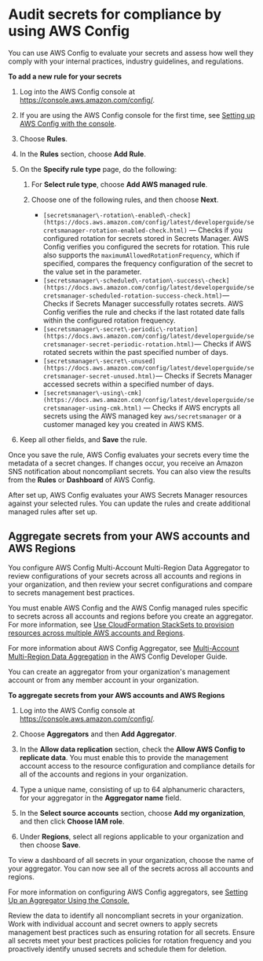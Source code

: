 # Audit secrets for compliance by using AWS Config<a name="configuring-awsconfig-rules"></a>

You can use AWS Config to evaluate your secrets and assess how well they comply with your internal practices, industry guidelines, and regulations\. 

**To add a new rule for your secrets**

1. Log into the AWS Config console at [https://console\.aws\.amazon\.com/config/](https://console.aws.amazon.com/config/)\.

1. If you are using the AWS Config console for the first time, see [Setting up AWS Config with the console](https://docs.aws.amazon.com/config/latest/developerguide/gs-console.html)\.

1. Choose **Rules**\.

1. In the **Rules** section, choose **Add Rule**\.

1. On the **Specify rule type** page, do the following:

   1. For **Select rule type**, choose **Add AWS managed rule**\.

   1. Choose one of the following rules, and then choose **Next**\.
      + `[secretsmanager\-rotation\-enabled\-check](https://docs.aws.amazon.com/config/latest/developerguide/secretsmanager-rotation-enabled-check.html)` — Checks if you configured rotation for secrets stored in Secrets Manager\. AWS Config verifies you configured the secrets for rotation\. This rule also supports the `maximumAllowedRotationFrequency`, which if specified, compares the frequency configuration of the secret to the value set in the parameter\.
      + `[secretsmanager\-scheduled\-rotation\-success\-check](https://docs.aws.amazon.com/config/latest/developerguide/secretsmanager-scheduled-rotation-success-check.html)`— Checks if Secrets Manager successfully rotates secrets\. AWS Config verifies the rule and checks if the last rotated date falls within the configured rotation frequency\. 
      + `[secretsmanager\-secret\-periodic\-rotation](https://docs.aws.amazon.com/config/latest/developerguide/secretsmanager-secret-periodic-rotation.html)`— Checks if AWS rotated secrets within the past specified number of days\.
      + `[secretsmanager\-secret\-unused](https://docs.aws.amazon.com/config/latest/developerguide/secretsmanager-secret-unused.html)`— Checks if Secrets Manager accessed secrets within a specified number of days\.
      + `[secretsmanager\-using\-cmk](https://docs.aws.amazon.com/config/latest/developerguide/secretsmanager-using-cmk.html)` — Checks if AWS encrypts all secrets using the AWS managed key `aws/secretsmanager` or a customer managed key you created in AWS KMS\.

1. Keep all other fields, and **Save** the rule\.

Once you save the rule, AWS Config evaluates your secrets every time the metadata of a secret changes\. If changes occur, you receive an Amazon SNS notification about noncompliant secrets\. You can also view the results from the **Rules** or **Dashboard** of AWS Config\.

After set up, AWS Config evaluates your AWS Secrets Manager resources against your selected rules\. You can update the rules and create additional managed rules after set up\. 

## Aggregate secrets from your AWS accounts and AWS Regions<a name="configure-awsconfig-aggregator"></a>

You configure AWS Config Multi\-Account Multi\-Region Data Aggregator to review configurations of your secrets across all accounts and regions in your organization, and then review your secret configurations and compare to secrets management best practices\. 

You must enable AWS Config and the AWS Config managed rules specific to secrets across all accounts and regions before you create an aggregator\. For more information, see [Use CloudFormation StackSets to provision resources across multiple AWS accounts and Regions](http://aws.amazon.com/blogs/aws/use-cloudformation-stacksets-to-provision-resources-across-multiple-aws-accounts-and-regions)\.

For more information about AWS Config Aggregator, see [Multi\-Account Multi\-Region Data Aggregation](https://docs.aws.amazon.com/config/latest/developerguide/aggregate-data.html) in the AWS Config Developer Guide\.

You can create an aggregator from your organization's management account or from any member account in your organization\. 

**To aggregate secrets from your AWS accounts and AWS Regions**

1. Log into the AWS Config console at [https://console\.aws\.amazon\.com/config/](https://console.aws.amazon.com/config/)\.

1. Choose **Aggregators** and then **Add Aggregator**\.

1. In the **Allow data replication** section, check the **Allow AWS Config to replicate data**\. You must enable this to provide the management account access to the resource configuration and compliance details for all of the accounts and regions in your organization\.

1. Type a unique name, consisting of up to 64 alphanumeric characters, for your aggregator in the **Aggregator name** field\.

1. In the **Select source accounts** section, choose **Add my organization**, and then click **Choose IAM role**\. 

1. Under **Regions**, select all regions applicable to your organization and then choose **Save**\.

To view a dashboard of all secrets in your organization, choose the name of your aggregator\. You can now see all of the secrets across all accounts and regions\.

For more information on configuring AWS Config aggregators, see [Setting Up an Aggregator Using the Console\. ](https://docs.aws.amazon.com/config/latest/developerguide/setup-aggregator-console.html)

Review the data to identify all noncompliant secrets in your organization\. Work with individual account and secret owners to apply secrets management best practices such as ensuring rotation for all secrets\. Ensure all secrets meet your best practices policies for rotation frequency and you proactively identify unused secrets and schedule them for deletion\.